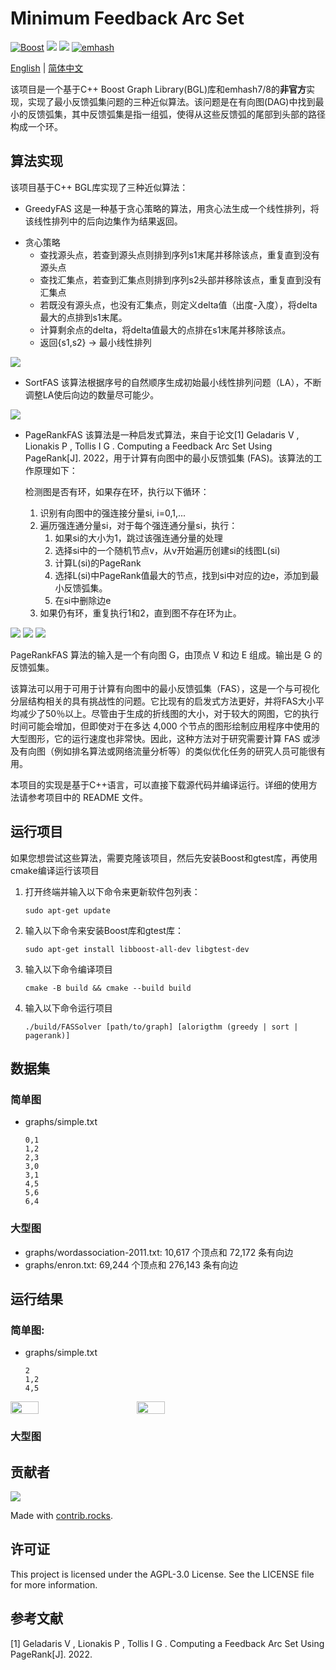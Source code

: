 # Minimum Feedback Arc Set

[![Boost](https://img.shields.io/badge/Boost-1.81.0-brightgreen.svg)](https://www.boost.org/)
![](https://img.shields.io/badge/gtest-1.11.0--3-red.svg)
![](https://img.shields.io/badge/Version-0.1-orange.svg)
[![emhash](https://img.shields.io/badge/emhash-7%2F8-blueviolet.svg)](https://github.com/ktprime/emhash)

[English](README.md) | [简体中文](README-CN.md)

该项目是一个基于C++ Boost Graph Library(BGL)库和emhash7/8的<b>非官方</b>实现，实现了最小反馈弧集问题的三种近似算法。该问题是在有向图(DAG)中找到最小的反馈弧集，其中反馈弧集是指一组弧，使得从这些反馈弧的尾部到头部的路径构成一个环。

## 算法实现

该项目基于C++ BGL库实现了三种近似算法：

* GreedyFAS
这是一种基于贪心策略的算法，用贪心法生成一个线性排列，将该线性排列中的后向边集作为结果返回。

- 贪心策略
    - 查找源头点，若查到源头点则排到序列s1末尾并移除该点，重复直到没有源头点
    - 查找汇集点，若查到汇集点则排到序列s2头部并移除该点，重复直到没有汇集点
    - 若既没有源头点，也没有汇集点，则定义delta值（出度-入度），将delta最大的点排到s1末尾。
    - 计算剩余点的delta，将delta值最大的点排在s1末尾并移除该点。
    - 返回{s1,s2} -> 最小线性排列

![](images/GreedyFAS.png)

* SortFAS
该算法根据序号的自然顺序生成初始最小线性排列问题（LA），不断调整LA使后向边的数量尽可能少。

![](images/SortFAS.png)

* PageRankFAS
该算法是一种启发式算法，来自于论文[1] Geladaris V ,  Lionakis P ,  Tollis I G . Computing a Feedback Arc Set Using PageRank[J].  2022，用于计算有向图中的最小反馈弧集 (FAS)。该算法的工作原理如下：

   检测图是否有环，如果存在环，执行以下循环：
   1. 识别有向图中的强连接分量si, i=0,1,...
   2. 遍历强连通分量si，对于每个强连通分量si，执行：
      1. 如果si的大小为1，跳过该强连通分量的处理
      2. 选择si中的一个随机节点v，从v开始遍历创建si的线图L(si)
      3. 计算L(si)的PageRank
      4. 选择L(si)中PageRank值最大的节点，找到si中对应的边e，添加到最小反馈弧集。
      5. 在si中删除边e
   3. 如果仍有环，重复执行1和2，直到图不存在环为止。


![](images/LineGraph.png)
![](images/PageRank.png)
![](images/PageRankFAS.png)

PageRankFAS 算法的输入是一个有向图 G，由顶点 V 和边 E 组成。输出是 G 的反馈弧集。

该算法可以用于可用于计算有向图中的最小反馈弧集（FAS），这是一个与可视化分层结构相关的具有挑战性的问题。它比现有的启发式方法更好，并将FAS大小平均减少了50％以上。尽管由于生成的折线图的大小，对于较大的网图，它的执行时间可能会增加，但即使对于在多达 4,000 个节点的图形绘制应用程序中使用的大型图形，它的运行速度也非常快。因此，这种方法对于研究需要计算 FAS 或涉及有向图（例如排名算法或网络流量分析等）的类似优化任务的研究人员可能很有用。

本项目的实现是基于C++语言，可以直接下载源代码并编译运行。详细的使用方法请参考项目中的 README 文件。

## 运行项目

如果您想尝试这些算法，需要克隆该项目，然后先安装Boost和gtest库，再使用cmake编译运行该项目

1. 打开终端并输入以下命令来更新软件包列表：

   ```
   sudo apt-get update
   ```

2. 输入以下命令来安装Boost库和gtest库：

   ```
   sudo apt-get install libboost-all-dev libgtest-dev
   ```

3. 输入以下命令编译项目

   ```
   cmake -B build && cmake --build build
   ```

4. 输入以下命令运行项目

   ```
   ./build/FASSolver [path/to/graph] [alorigthm (greedy | sort | pagerank)]
   ```

## 数据集

### 简单图

- graphs/simple.txt

   ```
   0,1
   1,2
   2,3
   3,0
   3,1
   4,5
   5,6
   6,4
   ```

### 大型图

- graphs/wordassociation-2011.txt: 10,617 个顶点和 72,172 条有向边
- graphs/enron.txt: 69,244 个顶点和 276,143 条有向边

## 运行结果

### 简单图: 

- graphs/simple.txt

   ```
   2
   1,2
   4,5
   ```

<div style="display:flex;">
    <img src="result/graph_before.png" style="width:30%; height:auto; margin-right:5%;">
    <img src="result/graph_after.png" style="width:30%; height:auto; margin-left:5%;">
</div>

### 大型图

## 贡献者
<a href="https://github.com/PKUcoldkeyboard/FAS/graphs/contributors">
  <img src="https://contrib.rocks/image?repo=PKUcoldkeyboard/FAS" />
</a>

Made with [contrib.rocks](https://contrib.rocks).

## 许可证

This project is licensed under the AGPL-3.0 License. See the LICENSE file for more information.

## 参考文献

[1] Geladaris V ,  Lionakis P ,  Tollis I G . Computing a Feedback Arc Set Using PageRank[J].  2022.
